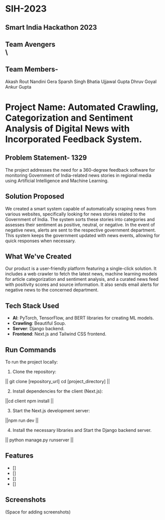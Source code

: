 # SIH-2023
## Smart India Hackathon 2023 <br>
## Team Avengers <br>\
## Team Members- 
Akash Rout
Nandini Gera
Sparsh Singh Bhatia
Ujjawal Gupta
Dhruv Goyal
Ankur Gupta

# Project Name: Automated Crawling, Categorization and Sentiment Analysis of Digital News with Incorporated Feedback System. 

## Problem Statement- 1329
The project addresses the need for a 360-degree feedback software for monitoring Government of India-related news stories in regional media using Artificial Intelligence and Machine Learning.

## Solution Proposed
We created a smart system capable of automatically scraping news from various websites, specifically looking for news stories related to the Government of India. The system sorts these stories into categories and assesses their sentiment as positive, neutral, or negative. In the event of negative news, alerts are sent to the respective government department. This system keeps the government updated with news events, allowing for quick responses when necessary.

## What We've Created
Our product is a user-friendly platform featuring a single-click solution. It includes a web crawler to fetch the latest news, machine learning models for article categorization and sentiment analysis, and a curated news feed with positivity scores and source information. It also sends email alerts for negative news to the concerned department.

## Tech Stack Used
- **AI**: PyTorch, TensorFlow, and BERT libraries for creating ML models.
- **Crawling**: Beautiful Soup.
- **Server**: Django backend.
- **Frontend**: Next.js and Tailwind CSS frontend.

## Run Commands
To run the project locally:

1. Clone the repository:

|| git clone [repository_url]
cd [project_directory] ||


2. Install dependencies for the client (Next.js):

||cd client
npm install ||


3. Start the Next.js development server:

||npm run dev ||


4. Install the necessary libraries and Start the Django backend server.

|| python manage.py runserver ||


## Features
- []
- []
- []
- []

## Screenshots
(Space for adding screenshots)



